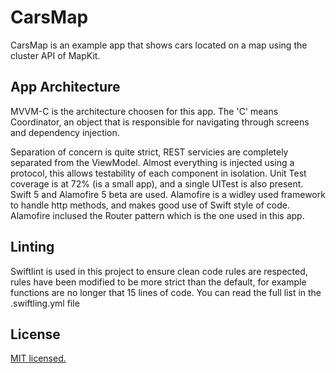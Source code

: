 # CarsMap

CarsMap is an example app that shows cars located on a map using the cluster API of MapKit.

## App Architecture
MVVM-C is the architecture choosen for this app. The 'C' means Coordinator, an object that is responsible for navigating through screens and dependency injection.

Separation of concern is quite strict, REST servicies are completely separated from the ViewModel. Almost everything is injected using a protocol, this allows testability of each component in isolation.
Unit Test coverage is at 72% (is a small app), and a single UITest is also present.
Swift 5 and Alamofire 5 beta are used. Alamofire is a widley used framework to handle http methods, and makes good use of Swift style of code. Alamofire inclused the Router pattern which is the one used in this app.

## Linting
Swiftlint is used in this project to ensure clean code rules are respected, rules have been modified to be more strict than the default, for example functions are no longer that 15 lines of code. You can read the full list in the .swiftling.yml file

## License

[MIT licensed.](LICENSE)
